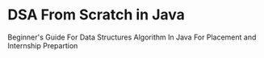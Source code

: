 # DSA From Scratch in Java 
Beginner's Guide For Data Structures Algorithm In Java For Placement and Internship Prepartion



